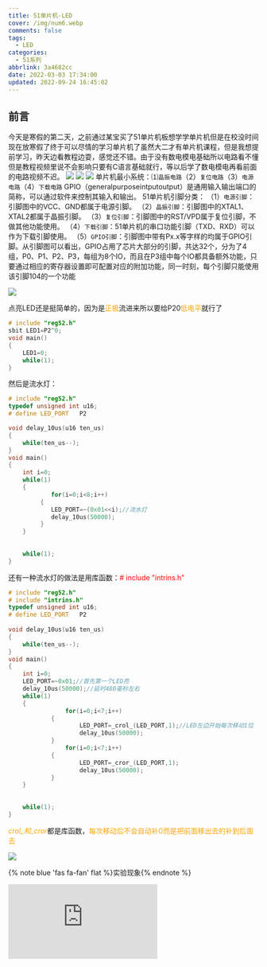 ```yaml
---
title: 51单片机-LED
cover: /img/num6.webp
comments: false
tags:
  - LED
categories:
  - 51系列
abbrlink: 3a4682cc
date: 2022-03-03 17:34:00
updated: 2022-09-24 16:45:02
---
```



## 前言



今天是寒假的第二天，之前通过某宝买了51单片机板想学学单片机但是在校没时间现在放寒假了终于可以尽情的学习单片机了虽然大二才有单片机课程，但是我想提前学习，昨天边看教程边耍，感觉还不错。由于没有数电模电基础所以电路看不懂但是教程视频里说不会影响只要有C语言基础就行，等以后学了数电模电再看前面的电路视频不迟。
![](https://image-1309791158.cos.ap-guangzhou.myqcloud.com/%E5%85%B6%E4%BB%96/Image1.jpg)
![](https://image-1309791158.cos.ap-guangzhou.myqcloud.com/%E5%85%B6%E4%BB%96/Image.jpg)
![](https://image-1309791158.cos.ap-guangzhou.myqcloud.com/%E5%85%B6%E4%BB%96/Image2.jpg)
单片机最小系统：⑴`晶振电路`（2）`复位电路`（3）`电源电路`（4）`下载电路`
GPIO（generalpurposeintputoutput）是通用输入输出端口的简称，可以通过软件来控制其输入和输出。
51单片机引脚分类：
（1）`电源引脚`：引脚图中的VCC、GND都属于电源引脚。
（2）`晶振引脚`：引脚图中的XTAL1、XTAL2都属于晶振引脚。
（3）`复位引脚`：引脚图中的RST/VPD属于复位引脚，不做其他功能使用。
（4）`下载引脚`：51单片机的串口功能引脚（TXD、RXD）可以作为下载引脚使用。
（5）`GPIO引脚`：引脚图中带有Px.x等字样的均属于GPIO引脚。从引脚图可以看出，GPIO占用了芯片大部分的引脚，共达32个，分为了4组，P0、P1、P2、P3，每组为8个IO，而且在P3组中每个IO都具备额外功能，只要通过相应的寄存器设置即可配置对应的附加功能，同一时刻，每个引脚只能使用该引脚104的一个功能


![](https://image-1309791158.cos.ap-guangzhou.myqcloud.com/其他/bY6zAx.png)

 点亮LED还是挺简单的，因为是<font color='orange'>正极</font>流进来所以要给P20<font color='orange'>低电平</font>就行了

```cpp
# include "reg52.h"
sbit LED1=P2^0;
void main()
{
    LED1=0;
    while(1);
}
```

然后是流水灯：

```cpp
# include "reg52.h"
typedef unsigned int u16;
# define LED_PORT	P2

void delay_10us(u16 ten_us)
{
	while(ten_us--);
}
void main()
{
	int i=0;
    while(1)
	{
			for(i=0;i<8;i++)
	     {
			LED_PORT=~(0x01<<i);//流水灯
			delay_10us(50000);
 		 }
	}
	
	
	while(1);
}
```

还有一种流水灯的做法是用库函数：<font color='red'># include "intrins.h"</font>

```cpp
# include "reg52.h"
# include "intrins.h"
typedef unsigned int u16;
# define LED_PORT	P2
 
void delay_10us(u16 ten_us)
{
	while(ten_us--);
}
void main()
{
	int i=0;
	LED_PORT=~0x01;//首先第一个LED亮
	delay_10us(50000);//延时480毫秒左右
	while(1)
	{
				for(i=0;i<7;i++)
			{
					LED_PORT=_crol_(LED_PORT,1);//LED左边开始每次移动1位
					delay_10us(50000);
			}
				for(i=0;i<7;i++)
			{
					LED_PORT=_cror_(LED_PORT,1);
					delay_10us(50000);
			}	
	}
	
	
	while(1);
}
```

<font color='orange'>_crol_和_cror_</font>都是库函数，<font color='orange'>每次移动后不会自动补0而是把前面移出去的补到后面去</font>

![](https://image-1309791158.cos.ap-guangzhou.myqcloud.com/其他/bYg1JK.md.png)

{% note blue 'fas fa-fan' flat %}实验现象{% endnote %}

<div class="video-bilibili">
  <iframe
    src="https://player.bilibili.com/player.html?aid=680507409&bvid=BV1dS4y1T7Tq&cid=480480018&page=1"
    scrolling="no"
    border="0"
    frameborder="no"
    framespacing="0"
    high_quality="1"
    danmaku="1"
    allowfullscreen="true"
  ></iframe>
</div>



  
